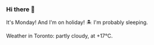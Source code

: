 ### Hi there :wave:

It's Monday! And I'm on holiday! :desert_island: I'm probably sleeping.

Weather in Toronto: partly cloudy, at +17°C.
